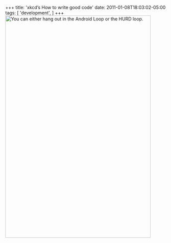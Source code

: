 +++
title: 'xkcd&#8217;s How to write good code'
date: 2011-01-08T18:03:02-05:00
tags: [
  'development',
]
+++
[<img class="aligncenter" title="You can either hang out in the Android Loop or the HURD loop." src="http://imgs.xkcd.com/comics/good_code.png" alt="You can either hang out in the Android Loop or the HURD loop." width="455" height="695" />](http://xkcd.com/844/)
